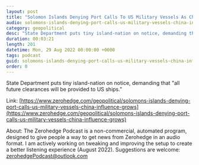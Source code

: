 ```yaml
---
layout: post
title: "Solomon Islands Denying Port Calls To US Military Vessels As China Influence Grows"
audio: solomons-islands-denying-port-calls-us-military-vessels-china-influence-grows-0
category: geopolitical
desc: "State Department puts tiny island-nation on notice, demanding that &quot;all future clearances will be provided to US ships.&quot;"
duration: 00:03:21
length: 201
datetime: Mon, 29 Aug 2022 00:00:00 +0000
tags: podcast
guid: solomons-islands-denying-port-calls-us-military-vessels-china-influence-grows-0
order: 0
---
```

State Department puts tiny island-nation on notice, demanding that &quot;all future clearances will be provided to US ships.&quot;

Link: [https://www.zerohedge.com/geopolitical/solomons-islands-denying-port-calls-us-military-vessels-china-influence-grows](https://www.zerohedge.com/geopolitical/solomons-islands-denying-port-calls-us-military-vessels-china-influence-grows)

About: The Zerohedge Podcast is a non-commercial, automated program, designed to give people a way to get news from Zerohedge in an audio format.  I am actively working on tweaking and improving the setup to create a better listening experience (August 2022).  Suggestions are welcome: [zerohedgePodcast@outlook.com](mailto:zerohedgePodcast@outlook.com)